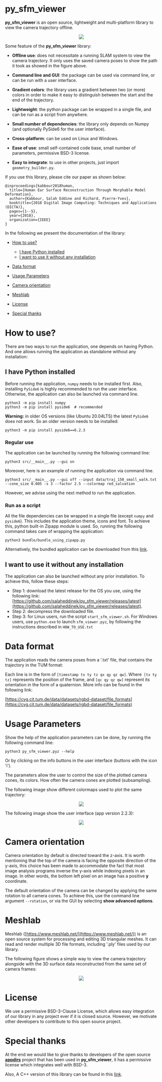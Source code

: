 # py_sfm_viewer
**py_sfm_viewer** is an open source, lightweight and multi-platform library to view the camera trajectory offline.

<p align="center">
<img src="images/introduction.gif" />
</p>

Some feature of the **py_sfm_viewer** library:

* **Offline use**: does not necessitate a running SLAM system to view the camera trajectory. It only uses the saved camera poses to show the path it took as showed in the figure above.

* **Command line and GUI**: the package can be used via command line, or can be run  with a user interface.

* **Gradient colors**: the library uses a gradient between two (or more) colors in order to make it easy to distinguish between the start and the end of the trajectory.

* **Lightweight**: the python package can be wrapped in a single file, and can be run as a script from anywhere.

* **Small number of dependencies**: the library only depends on Numpy (and optionally PySide6 for the user interface).

* **Cross-platform**: can be used on Linux and Windows.

* **Ease of use**: small self-contained code base, small number of parameters, permissive BSD-3 license.

* **Easy to integrate**: to use in other projects, just import `geometry_builder.py`.

If you use this library, please cite our paper as shown below:

```
@inproceedings{kabbour2018human,
  title={Human Ear Surface Reconstruction Through Morphable Model Deformation},
  author={Kabbour, Salah Eddine and Richard, Pierre-Yves},
  booktitle={2018 Digital Image Computing: Techniques and Applications (DICTA)},
  pages={1--5},
  year={2018},
  organization={IEEE}
}
```


In the following we present the documentation of the library:

- [How to use?](#how-to-use)
  - [I have Python installed](#i-have-python-installed)
  - [I want to use it without any installation](#i-want-to-use-it-without-any-installation)

- [Data format](#data-format)

- [Usage Parameters](#usage-parameters)

- [Camera orientation](#camera-orientation)

- [Meshlab](#meshlab)

- [License](#license)

- [Special thanks](#special-thanks)

# How to use?

There are two ways to run the application, one depends on having Python. 
And one allows running the application as standalone without any installation:

## I have Python installed

Before running the application, `numpy` needs to be installed first. Also, installing `PySide6` is highly recommended to run the user interface. Otherwise, the application can also be launched via command line.

```commandline
python3 -m pip install numpy
python3 -m pip install pyside6  # recommended
```
**Warning:** in older OS versions (like Ubuntu 20.04LTS) the latest `PySide6` does not work. So an older version needs to be installed:

```commandline
python3 -m pip install pyside6==6.2.3
```

### Regular use

The application can be launched by running the following command line:

```commandline
python3 src/__main__.py --gui on
```

Moreover, here is an example of running the application via command line.

```commandline
python3 src/__main__.py --gui off --input data/traj_150_small_walk.txt --cone_size 0.005 -s 3 --factor 2.5 --colormap red_salvation
```

However, we advise using the next method to run the application.
  
### Run as a script

All the file dependencies can be wrapped in a single file (except `numpy` and `pyside6`). 
This includes the application theme, icons and font. 
To achieve this, python built-in Zipapp module is used. 
So, running the following command takes care of wrapping the application:

```commandline
python3 bundle/bundle_using_zipapp.py
```

Alternatively, the bundled application can be downloaded from this [link](https://github.com/salaheddinek/py_sfm_viewer/releases/latest).

## I want to use it without any installation

The application can also be launched without any prior installation.
To achieve this, follow these steps:

* Step 1: download the latest release for the OS you use, using the following link: [https://github.com/salaheddinek/py_sfm_viewer/releases/latest](https://github.com/salaheddinek/py_sfm_viewer/releases/latest).
* Step 2: decompress the downloaded file.
* Step 3: for Linux users, run the script `start_sfm_viewer.sh`. 
For Windows users, use `python.exe` to launch `sfm_viewer.pyz`,
by following the instructions described in `HOW_TO_USE.txt`

# Data format

The application reads the camera poses from a '.txt' file, that contains the trajectory in the TUM format:

Each line is in the form of `[timestamp tx ty tz qx qy qz qw]`. Where` [tx ty tz]` represents the position of the frame,
and `[qc qy qz qw]` represent its orientation in the form of a quaternion. More info can be found in the following link:

[https://cvg.cit.tum.de/data/datasets/rgbd-dataset/file_formats](https://cvg.cit.tum.de/data/datasets/rgbd-dataset/file_formats)

# Usage Parameters

Show the help of the application parameters can be done, by running the following command line:

```commandline
python3 py_sfm_viewer.pyz --help
```

Or by clicking on the info buttons in the user interface (buttons with the icon 'i').

The parameters allow the user to control the size of the plotted camera cones, its colors. 
How often the camera cones are plotted (subsampling).

The following image show different colormaps used to plot the same trajectory:

<p align="center">
<img src="images/colormaps.png" />
</p>

The following image show the user interface (app version 2.2.3):

<p align="center">
<img src="images/gui_example.png" />
</p>

# Camera orientation

Camera orientation by default is directed toward the z-axis. 
It is worth mentioning that the top of the camera is facing the opposite direction of the y-axis,
this choice has been made to accommodate the fact that most image analysis programs inverse the y-axis while indexing pixels in an image. 
In other words, the bottom left pixel on an image has a positive **y** coordinate.

The default orientation of the camera can be changed by applying the same rotation to all camera cones. 
To achieve this, use the command line argument `--rotation`,
or via the GUI by selecting **show advanced options**.

# Meshlab

Meshlab ([https://www.meshlab.net/](https://www.meshlab.net/)) is an open source system for processing and editing 3D triangular meshes.
It can read and render multiple 3D file formats, including '.ply' files used by our library. 

The following figure shows a simple way to view the camera trajectory alongside with the 3D surface data reconstructed from the same set of camera frames:

<p align="center">
<img src="images/meshlab.gif" />
</p>

# License

We use a permissive BSD-3-Clause License, which allows easy integration of our library in any project ever if it is closed source. 
However, we motivate other developers to contribute to this open source project.

# Special thanks

At the end we would like to give thanks to developers of the open source [**appdirs**](https://github.com/ActiveState/appdirs) project that has been used in **py_sfm_viewer**, it has a permissive license which integrates well with BSD-3.

Also, A C++ version of this library can be found in this [link](https://github.com/salaheddinek/slam_viewer).

